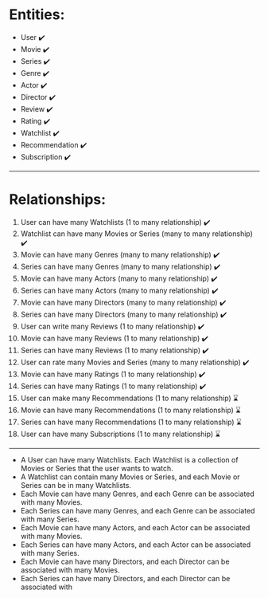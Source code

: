 # Entities:

- User :heavy_check_mark:
- Movie :heavy_check_mark:
- Series :heavy_check_mark:
- Genre :heavy_check_mark:
- Actor :heavy_check_mark:
- Director :heavy_check_mark:
- Review :heavy_check_mark:
- Rating :heavy_check_mark:
- Watchlist :heavy_check_mark:
- Recommendation :heavy_check_mark:
- Subscription :heavy_check_mark:

---
# Relationships:

1. User can have many Watchlists (1 to many relationship) :heavy_check_mark:
2. Watchlist can have many Movies or Series (many to many relationship) :heavy_check_mark:
3. Movie can have many Genres (many to many relationship) :heavy_check_mark:
4. Series can have many Genres (many to many relationship) :heavy_check_mark:
5. Movie can have many Actors (many to many relationship) :heavy_check_mark:
6. Series can have many Actors (many to many relationship) :heavy_check_mark:
7. Movie can have many Directors (many to many relationship) :heavy_check_mark:
8. Series can have many Directors (many to many relationship) :heavy_check_mark:
9. User can write many Reviews (1 to many relationship) :heavy_check_mark:
10. Movie can have many Reviews (1 to many relationship) :heavy_check_mark:
11. Series can have many Reviews (1 to many relationship) :heavy_check_mark:
12. User can rate many Movies and Series (many to many relationship) :heavy_check_mark:
13. Movie can have many Ratings (1 to many relationship) :heavy_check_mark:
14. Series can have many Ratings (1 to many relationship) :heavy_check_mark:
15. User can make many Recommendations (1 to many relationship) :hourglass:
16. Movie can have many Recommendations (1 to many relationship) :hourglass:
17. Series can have many Recommendations (1 to many relationship) :hourglass:
18. User can have many Subscriptions (1 to many relationship) :hourglass:

---

* A User can have many Watchlists. Each Watchlist is a collection of Movies or Series that the user wants to watch.
* A Watchlist can contain many Movies or Series, and each Movie or Series can be in many Watchlists.
* Each Movie can have many Genres, and each Genre can be associated with many Movies.
* Each Series can have many Genres, and each Genre can be associated with many Series.
* Each Movie can have many Actors, and each Actor can be associated with many Movies.
* Each Series can have many Actors, and each Actor can be associated with many Series.
* Each Movie can have many Directors, and each Director can be associated with many Movies.
* Each Series can have many Directors, and each Director can be associated with
